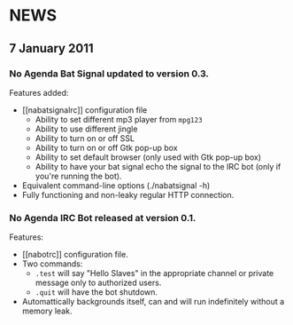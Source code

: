 # NEWS

## 7 January 2011

### No Agenda Bat Signal updated to version 0.3.

Features added:

* [[nabatsignalrc]] configuration file
    * Ability to set different mp3 player from `mpg123`
    * Ability to use different jingle
    * Ability to turn on or off SSL
    * Ability to turn on or off Gtk pop-up box
    * Ability to set default browser (only used with Gtk pop-up box)
    * Ability to have your bat signal echo the signal to the IRC bot (only if you're running the bot).
* Equivalent command-line options (./nabatsignal -h)
* Fully functioning and non-leaky regular HTTP connection.

### No Agenda IRC Bot released at version 0.1.

Features:

* [[nabotrc]] configuration file.
* Two commands:
    * `.test` will say "Hello Slaves" in the appropriate channel or private message only to authorized users.
    * `.quit` will have the bot shutdown.
* Automattically backgrounds itself, can and will run indefinitely without a memory leak.
